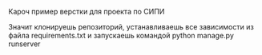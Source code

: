 Кароч пример верстки для проекта по СИПИ

Значит клонируешь репозиторий, устанавливаешь все зависимости из файла requirements.txt и запускаешь командой python manage.py runserver
